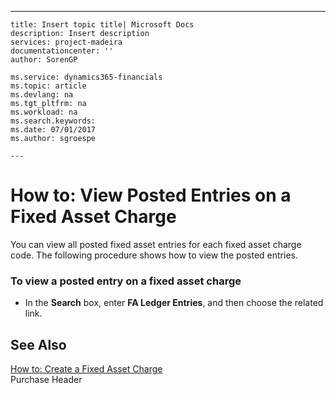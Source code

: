 ---
    title: Insert topic title| Microsoft Docs
    description: Insert description
    services: project-madeira
    documentationcenter: ''
    author: SorenGP

    ms.service: dynamics365-financials
    ms.topic: article
    ms.devlang: na
    ms.tgt_pltfrm: na
    ms.workload: na
    ms.search.keywords:
    ms.date: 07/01/2017
    ms.author: sgroespe

    ---
# How to: View Posted Entries on a Fixed Asset Charge
You can view all posted fixed asset entries for each fixed asset charge code. The following procedure shows how to view the posted entries.  
  
### To view a posted entry on a fixed asset charge  
  
-   In the **Search** box, enter **FA Ledger Entries**, and then choose the related link.  
  
## See Also  
 [How to: Create a Fixed Asset Charge](../../LocalFunctionalityForMicrosoftDynamicsNav2016/Russia/how-to-create-a-fixed-asset-charge.md)   
 Purchase Header